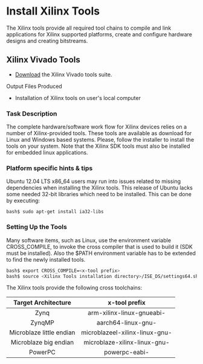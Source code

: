 # Install Xilinx Tools

The Xilinx tools provide all required tool chains to compile and link applications for Xilinx supported platforms, create and configure hardware designs and creating bitstreams.


## Xilinx Vivado Tools
* [Download](http://www.xilinx.com/support/download/index.htm) the Xilinx Vivado tools suite.

Output Files Produced
* Installation of Xilinx tools on user's local computer

### Task Description
The complete hardware/software work flow for Xilinx devices relies on a number of Xilinx-provided tools. These tools are available as download for Linux and Windows based systems. Please, follow the installer to install the tools on your system. Note that the Xilinx SDK tools must also be installed for embedded linux applications.

### Platform specific hints & tips
Ubuntu 12.04 LTS x86_64 users may run into issues related to missing dependencies when installing the Xilinx tools. This release of Ubuntu lacks some needed 32-bit libraries which need to be installed. This can be done by executing:
```
bash$ sudo apt-get install ia32-libs
```

### Setting Up the Tools
Many software items, such as Linux, use the environment variable CROSS_COMPILE, to invoke the cross compiler that is used to build it (SDK must be installed). Also the $PATH environment variable has to be extended to find the newly installed tools.
```bash
bash$ export CROSS_COMPILE=<x-tool prefix>
bash$ source <Xilinx Tools installation directory>/ISE_DS/settings64.sh # use settings32.sh on 32-bit operating systems
```
The Xilinx tools provide the following cross toolchains:

|Target Architecture |x-tool prefix|
|:---:|:---:|
|Zynq |arm-xilinx-linux-gnueabi-|
|ZynqMP|aarch64-linux-gnu-|
|Microblaze little endian|microblazeel-xilinx-linux-gnu-|
|Microblaze big endian|microblaze-xilinx-linux-gnu-|
|PowerPC|powerpc-eabi-|
